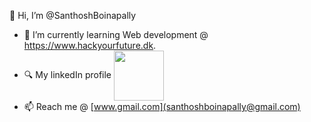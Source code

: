   👋 Hi, I’m @SanthoshBoinapally
- 🌱 I’m currently learning Web development @ https://www.hackyourfuture.dk.
- 🔍 My linkedIn profile <a href="https://www.linkedin.com/in/santhosh-boinapally/" target="blank"><img align="center" src="https://cdn4.iconfinder.com/data/icons/flat-brand-logo-2/512/linkedin-256.png" alt="" height="80" /></a>
- 📫 Reach me @ [www.gmail.com](santhoshboinapally@gmail.com)

<!---
santhoshboinapally/santhoshboinapally is a ✨ special ✨ repository because its `README.md` (this file) appears on your GitHub profile.
You can click the Preview link to take a look at your changes.
--->
